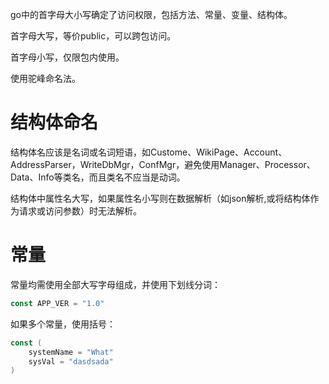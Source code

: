 go中的首字母大小写确定了访问权限，包括方法、常量、变量、结构体。

首字母大写，等价public，可以跨包访问。

首字母小写，仅限包内使用。

使用驼峰命名法。

# 结构体命名

结构体名应该是名词或名词短语，如Custome、WikiPage、Account、AddressParser，WriteDbMgr，ConfMgr，避免使用Manager、Processor、Data、Info等类名，而且类名不应当是动词。

结构体中属性名大写，如果属性名小写则在数据解析（如json解析,或将结构体作为请求或访问参数）时无法解析。

# 常量

常量均需使用全部大写字母组成，并使用下划线分词：

``` GO
const APP_VER = "1.0"
```

如果多个常量，使用括号：

```go
const (
 	systemName = "What"
 	sysVal = "dasdsada"
)
```


